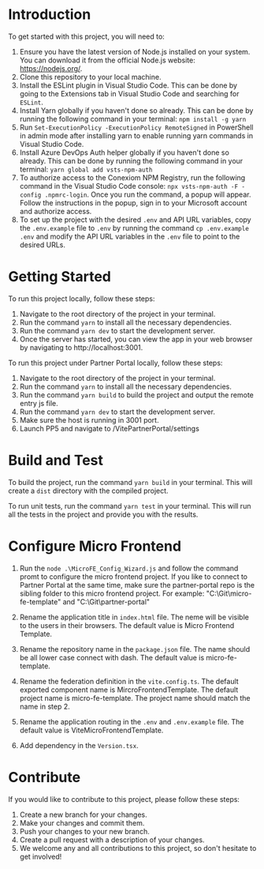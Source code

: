 # Introduction

To get started with this project, you will need to:

1. Ensure you have the latest version of Node.js installed on your system. You can download it from the official Node.js website: https://nodejs.org/.
2. Clone this repository to your local machine.
3. Install the ESLint plugin in Visual Studio Code. This can be done by going to the Extensions tab in Visual Studio Code and searching for `ESLint`.
4. Install Yarn globally if you haven't done so already. This can be done by running the following command in your terminal: `npm install -g yarn`
5. Run `Set-ExecutionPolicy -ExecutionPolicy RemoteSigned` in PowerShell in admin mode after installing yarn to enable running yarn commands in Visual Studio Code.
6. Install Azure DevOps Auth helper globally if you haven't done so already. This can be done by running the following command in your terminal: `yarn global add vsts-npm-auth`
7. To authorize access to the Conexiom NPM Registry, run the following command in the Visual Studio Code console: `npx vsts-npm-auth -F -config .npmrc-login`. Once you run the command, a popup will appear. Follow the instructions in the popup, sign in to your Microsoft account and authorize access.
8. To set up the project with the desired `.env` and API URL variables, copy the `.env.example` file to `.env` by running the command `cp .env.example .env` and modify the API URL variables in the `.env` file to point to the desired URLs.

# Getting Started

To run this project locally, follow these steps:

1. Navigate to the root directory of the project in your terminal.
2. Run the command `yarn` to install all the necessary dependencies.
3. Run the command `yarn dev` to start the development server.
4. Once the server has started, you can view the app in your web browser by navigating to http://localhost:3001.

To run this project under Partner Portal locally, follow these steps:

1. Navigate to the root directory of the project in your terminal.
2. Run the command `yarn` to install all the necessary dependencies.
3. Run the command `yarn build` to build the project and output the remote entry js file.
4. Run the command `yarn dev` to start the development server.
5. Make sure the host is running in 3001 port.
6. Launch PP5 and navigate to /VitePartnerPortal/settings

# Build and Test

To build the project, run the command `yarn build` in your terminal. This will create a `dist` directory with the compiled project.

To run unit tests, run the command `yarn test` in your terminal. This will run all the tests in the project and provide you with the results.

# Configure Micro Frontend

1. Run the `node .\MicroFE_Config_Wizard.js` and follow the command promt to configure the micro frontend project. If you like to connect to Partner Portal at the same time, make sure the partner-portal repo is the sibling folder to this micro frontend project. For example: "C:\Git\micro-fe-template" and "C:\Git\partner-portal"

1. Rename the application title in `index.html` file. The neme will be visible to the users in their browsers. The default value is Micro Frontend Template.
1. Rename the repository name in the `package.json` file. The name should be all lower case connect with dash. The default value is micro-fe-template.
1. Rename the federation definition in the `vite.config.ts`. The default exported component name is MircroFrontendTemplate. The default project name is micro-fe-template. The project name should match the name in step 2.
1. Rename the application routing in the `.env` and `.env.example` file. The default value is ViteMicroFrontendTemplate.
1. Add dependency in the `Version.tsx`.

# Contribute

If you would like to contribute to this project, please follow these steps:

1. Create a new branch for your changes.
2. Make your changes and commit them.
3. Push your changes to your new branch.
4. Create a pull request with a description of your changes.
5. We welcome any and all contributions to this project, so don't hesitate to get involved!
